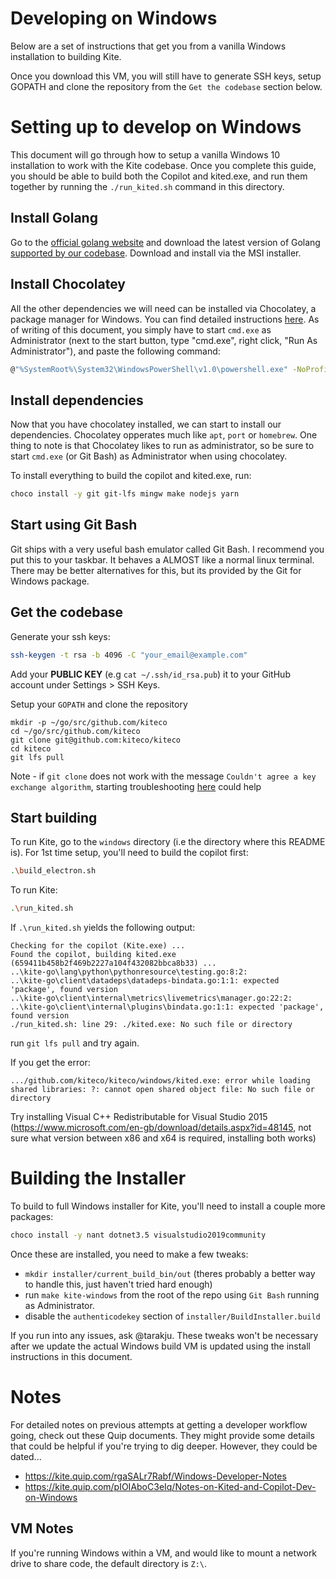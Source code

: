 # Developing on Windows

Below are a set of instructions that get you from a vanilla Windows installation to building Kite.

Once you download this VM, you will still have to generate SSH keys, setup GOPATH and clone the repository from the `Get the codebase` section below.

# Setting up to develop on Windows

This document will go through how to setup a vanilla Windows 10 installation to work with the Kite codebase. Once you complete this guide, you should be able to build both the Copilot and kited.exe, and run them together by running the `./run_kited.sh` command in this directory.

## Install Golang

Go to the [official golang website](https://golang.org/dl/) and download the latest version of Golang [supported by our codebase](https://github.com/kiteco/kiteco#go). Download and install via the MSI installer.

## Install Chocolatey

All the other dependencies we will need can be installed via Chocolatey, a package manager for Windows. You can find detailed instructions [here](https://chocolatey.org/docs/installation). As of writing of this document, you simply have to start `cmd.exe` as Administrator (next to the start button, type "cmd.exe", right click, "Run As Administrator"), and paste the following command:

```sh
@"%SystemRoot%\System32\WindowsPowerShell\v1.0\powershell.exe" -NoProfile -InputFormat None -ExecutionPolicy Bypass -Command "iex ((New-Object System.Net.WebClient).DownloadString('https://chocolatey.org/install.ps1'))" && SET "PATH=%PATH%;%ALLUSERSPROFILE%\chocolatey\bin"
```

## Install dependencies

Now that you have chocolatey installed, we can start to install our dependencies. Chocolatey opperates much like `apt`, `port` or `homebrew`. One thing to note is that Chocolatey likes to run as administrator, so be sure to start `cmd.exe` (or Git Bash) as Administrator when using chocolatey. 

To install everything to build the copilot and kited.exe, run:

```sh
choco install -y git git-lfs mingw make nodejs yarn
```

## Start using Git Bash

Git ships with a very useful bash emulator called Git Bash. I recommend you put this to your taskbar. It behaves a ALMOST like a normal linux terminal. There may be better alternatives for this, but its provided by the Git for Windows package.

## Get the codebase

Generate your ssh keys:

```sh
ssh-keygen -t rsa -b 4096 -C "your_email@example.com"
```

Add your **PUBLIC KEY** (e.g `cat ~/.ssh/id_rsa.pub`) it to your GitHub account under Settings > SSH Keys.

Setup your `GOPATH` and clone the repository
```
mkdir -p ~/go/src/github.com/kiteco
cd ~/go/src/github.com/kiteco
git clone git@github.com:kiteco/kiteco
cd kiteco
git lfs pull
```

Note - if `git clone` does not work with the message `Couldn't agree a key exchange algorithm`, starting troubleshooting [here](https://stackoverflow.com/questions/54608687/windows-git-bash-fatal-could-not-read-from-remote-repository-when-pushing-thro) could help

## Start building

To run Kite, go to the `windows` directory (i.e the directory where this README is).
For 1st time setup, you'll need to build the copilot first:

```sh
.\build_electron.sh
```
To run Kite:

```sh
.\run_kited.sh
```

If `.\run_kited.sh` yields the following output:
```
Checking for the copilot (Kite.exe) ...
Found the copilot, building kited.exe (659411b458b2f469b2227a104f432082bbca8b33) ...
..\kite-go\lang\python\pythonresource\testing.go:8:2:
..\kite-go\client\datadeps\datadeps-bindata.go:1:1: expected 'package', found version
..\kite-go\client\internal\metrics\livemetrics\manager.go:22:2:
..\kite-go\client\internal\plugins\bindata.go:1:1: expected 'package', found version
./run_kited.sh: line 29: ./kited.exe: No such file or directory
```

run `git lfs pull` and try again.

If you get the error:
```
.../github.com/kiteco/kiteco/windows/kited.exe: error while loading shared libraries: ?: cannot open shared object file: No such file or directory
```
Try installing Visual C++ Redistributable for Visual Studio 2015 (https://www.microsoft.com/en-gb/download/details.aspx?id=48145, not sure what version between x86 and x64 is required, installing both works) 

# Building the Installer

To build to full Windows installer for Kite, you'll need to install a couple more packages:

```sh
choco install -y nant dotnet3.5 visualstudio2019community
```

Once these are installed, you need to make a few tweaks:
- `mkdir installer/current_build_bin/out` (theres probably a better way to handle this, just haven't tried hard enough)
- run `make kite-windows` from the root of the repo using `Git Bash` running as Administrator. 
- disable the `authenticodekey` section of `installer/BuildInstaller.build`

If you run into any issues, ask @tarakju. These tweaks won't be necessary after we update the actual Windows build VM is updated using the install instructions in this document.

# Notes

For detailed notes on previous attempts at getting a developer workflow going, check out these Quip documents. They might provide some details that could be helpful if you're trying to dig deeper. However, they could be dated...

* https://kite.quip.com/rgaSALr7Rabf/Windows-Developer-Notes
* https://kite.quip.com/pIOIAboC3eIq/Notes-on-Kited-and-Copilot-Dev-on-Windows

## VM Notes

If you're running Windows within a VM, and would like to mount a network drive to share code, the default directory is `Z:\`.

